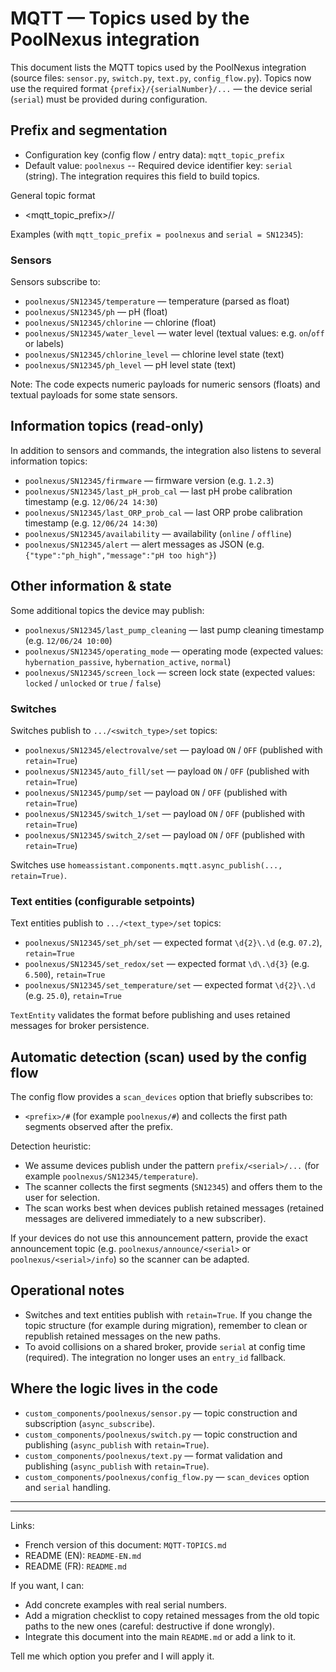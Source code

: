 # MQTT — Topics used by the PoolNexus integration

This document lists the MQTT topics used by the PoolNexus integration (source files: `sensor.py`, `switch.py`, `text.py`, `config_flow.py`). Topics now use the required format `{prefix}/{serialNumber}/...` — the device serial (`serial`) must be provided during configuration.

## Prefix and segmentation
- Configuration key (config flow / entry data): `mqtt_topic_prefix`
- Default value: `poolnexus`
-- Required device identifier key: `serial` (string). The integration requires this field to build topics.

General topic format
- <mqtt_topic_prefix>/<serialNumber>/<resource>

Examples (with `mqtt_topic_prefix = poolnexus` and `serial = SN12345`):

### Sensors
Sensors subscribe to:
- `poolnexus/SN12345/temperature` — temperature (parsed as float)
- `poolnexus/SN12345/ph` — pH (float)
- `poolnexus/SN12345/chlorine` — chlorine (float)
- `poolnexus/SN12345/water_level` — water level (textual values: e.g. `on`/`off` or labels)
- `poolnexus/SN12345/chlorine_level` — chlorine level state (text)
- `poolnexus/SN12345/ph_level` — pH level state (text)

Note: The code expects numeric payloads for numeric sensors (floats) and textual payloads for some state sensors.

## Information topics (read-only)
In addition to sensors and commands, the integration also listens to several information topics:
- `poolnexus/SN12345/firmware` — firmware version (e.g. `1.2.3`)
- `poolnexus/SN12345/last_pH_prob_cal` — last pH probe calibration timestamp (e.g. `12/06/24 14:30`)
- `poolnexus/SN12345/last_ORP_prob_cal` — last ORP probe calibration timestamp (e.g. `12/06/24 14:30`)
- `poolnexus/SN12345/availability` — availability (`online` / `offline`)
- `poolnexus/SN12345/alert` — alert messages as JSON (e.g. `{"type":"ph_high","message":"pH too high"}`)

## Other information & state
Some additional topics the device may publish:
- `poolnexus/SN12345/last_pump_cleaning` — last pump cleaning timestamp (e.g. `12/06/24 10:00`)
- `poolnexus/SN12345/operating_mode` — operating mode (expected values: `hybernation_passive`, `hybernation_active`, `normal`)
- `poolnexus/SN12345/screen_lock` — screen lock state (expected values: `locked` / `unlocked` or `true` / `false`)

### Switches
Switches publish to `.../<switch_type>/set` topics:
- `poolnexus/SN12345/electrovalve/set` — payload `ON` / `OFF` (published with `retain=True`)
- `poolnexus/SN12345/auto_fill/set` — payload `ON` / `OFF` (published with `retain=True`)
 - `poolnexus/SN12345/pump/set` — payload `ON` / `OFF` (published with `retain=True`)
 - `poolnexus/SN12345/switch_1/set` — payload `ON` / `OFF` (published with `retain=True`)
 - `poolnexus/SN12345/switch_2/set` — payload `ON` / `OFF` (published with `retain=True`)

Switches use `homeassistant.components.mqtt.async_publish(..., retain=True)`.

### Text entities (configurable setpoints)
Text entities publish to `.../<text_type>/set` topics:
- `poolnexus/SN12345/set_ph/set` — expected format `\d{2}\.\d` (e.g. `07.2`), `retain=True`
- `poolnexus/SN12345/set_redox/set` — expected format `\d\.\d{3}` (e.g. `6.500`), `retain=True`
- `poolnexus/SN12345/set_temperature/set` — expected format `\d{2}\.\d` (e.g. `25.0`), `retain=True`

`TextEntity` validates the format before publishing and uses retained messages for broker persistence.

## Automatic detection (scan) used by the config flow
The config flow provides a `scan_devices` option that briefly subscribes to:
- `<prefix>/#` (for example `poolnexus/#`) and collects the first path segments observed after the prefix.

Detection heuristic:
- We assume devices publish under the pattern `prefix/<serial>/...` (for example `poolnexus/SN12345/temperature`).
- The scanner collects the first segments (`SN12345`) and offers them to the user for selection.
- The scan works best when devices publish retained messages (retained messages are delivered immediately to a new subscriber).

If your devices do not use this announcement pattern, provide the exact announcement topic (e.g. `poolnexus/announce/<serial>` or `poolnexus/<serial>/info`) so the scanner can be adapted.

## Operational notes
- Switches and text entities publish with `retain=True`. If you change the topic structure (for example during migration), remember to clean or republish retained messages on the new paths.
 - To avoid collisions on a shared broker, provide `serial` at config time (required). The integration no longer uses an `entry_id` fallback.

## Where the logic lives in the code
- `custom_components/poolnexus/sensor.py` — topic construction and subscription (`async_subscribe`).
- `custom_components/poolnexus/switch.py` — topic construction and publishing (`async_publish` with `retain=True`).
- `custom_components/poolnexus/text.py` — format validation and publishing (`async_publish` with `retain=True`).
- `custom_components/poolnexus/config_flow.py` — `scan_devices` option and `serial` handling.

---


---
Links:
- French version of this document: `MQTT-TOPICS.md`
- README (EN): `README-EN.md`
- README (FR): `README.md`

If you want, I can:
- Add concrete examples with real serial numbers.
- Add a migration checklist to copy retained messages from the old topic paths to the new ones (careful: destructive if done wrongly).
- Integrate this document into the main `README.md` or add a link to it.

Tell me which option you prefer and I will apply it.